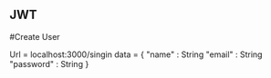 ## JWT

#Create User 

Url = localhost:3000/singin
data = {
	"name" : String
	"email"  :   String
	"password" : String
}